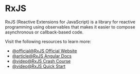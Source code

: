 # RxJS

RxJS (Reactive Extensions for JavaScript) is a library for reactive programming using observables that makes it easier to compose asynchronous or callback-based code.

Visit the following resources to learn more:

- [@official@RxJS Official Website](https://rxjs.dev/guide/overview)
- [@article@RxJS Angular Docs](https://angular.io/guide/rx-library)
- [@video@RxJS Crash Course](https://www.youtube.com/watch?v=PhggNGsSQyg)
- [@video@RxJS Quick Start](https://www.youtube.com/watch?v=2LCo926NFLI)
